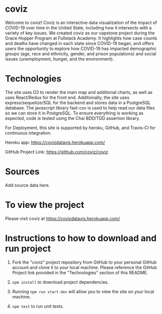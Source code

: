 # coviz

Welcome to coviz! Coviz is an interactive data visualization of the impact of COVID-19 over time in the United State, including how it intersects with a variety of key issues. We created coviz as our capstone project during the Grace Hopper Program at Fullstack Academy. It highlights how case counts and deaths have changed in each state since COVID-19 began, and offers users the opportunity to explore how COVID-19 has impacted demographic groups (age, race and ethnicity, gender, and prison populations) and social issues (unemployment, hunger, and the environment).

# Technologies

The site uses D3 to render the main map and additional charts, as well as uses React/Redux for the front end. Additionally, the site uses express/sequelize/SQL for the backend and stores data in a PostgreSQL database. The javascript library fast-csv is used to help read our data files so we can store it in PostgreSQL. To ensure everything is working as expected, code is tested using the Chai BDD/TDD assertion library.

For Deployment, this site is supported by heroku, GitHub, and Travis-CI for continuous integration.

Heroku app: https://covizdatavis.herokuapp.com/

GitHub Project Link: https://github.com/coviz/coviz

# Sources

Add source data here.

# To view the project

Please visit coviz at https://covizdatavis.herokuapp.com/

# Instructions to how to download and run project

1.  Fork the "coviz" project repository from GitHub to your personal GitHub account and clone it to your local machine. Please reference the GitHub Project link provided in the "Technologies" section of this README.

2.  `npm install` to download project dependencies.

3.  Running `npm run start-dev` will allow you to view the site on your local machine.

4.  `npm test` to run unit tests.
